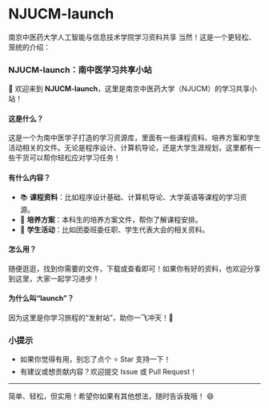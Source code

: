 # NJUCM-launch
南京中医药大学人工智能与信息技术学院学习资料共享
当然！这是一个更轻松、笼统的介绍：
### **NJUCM-launch：南中医学习共享小站**  
🚀 欢迎来到 **NJUCM-launch**，这里是南京中医药大学（NJUCM）的学习共享小站！  

#### **这是什么？**  
这是一个为南中医学子打造的学习资源库，里面有一些课程资料、培养方案和学生活动相关的文件。无论是程序设计、计算机导论，还是大学生涯规划，这里都有一些干货可以帮你轻松应对学习任务！

#### **有什么内容？**  
- 📚 **课程资料**：比如程序设计基础、计算机导论、大学英语等课程的学习资源。  
- 📜 **培养方案**：本科生的培养方案文件，帮你了解课程安排。  
- 🎉 **学生活动**：比如团委班委任职、学生代表大会的相关资料。  

#### **怎么用？**  
随便逛逛，找到你需要的文件，下载或查看即可！如果你有好的资料，也欢迎分享到这里，大家一起学习进步！  

#### **为什么叫“launch”？**  
因为这里是你学习旅程的“发射站”，助你一飞冲天！🚀  


### **小提示**  
- 如果你觉得有用，别忘了点个 ⭐️ Star 支持一下！  
- 有建议或想贡献内容？欢迎提交 Issue 或 Pull Request！  

---

简单、轻松，但实用！希望你如果有其他想法，随时告诉我哦！ 😄
